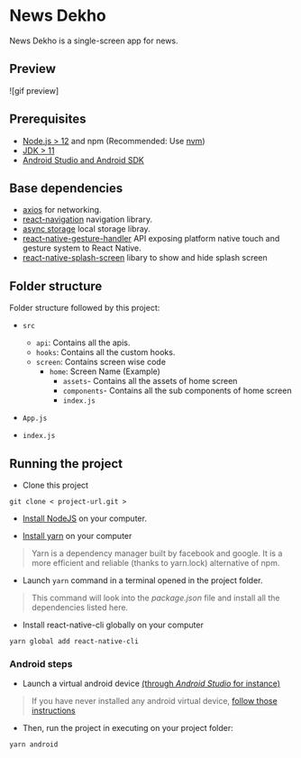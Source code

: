 # News Dekho

News Dekho is a single-screen app for news.

## Preview

![gif preview]

## Prerequisites

- [Node.js > 12](https://nodejs.org) and npm (Recommended: Use [nvm](https://github.com/nvm-sh/nvm))
- [JDK > 11](https://www.oracle.com/java/technologies/javase-jdk11-downloads.html)
- [Android Studio and Android SDK](https://developer.android.com/studio)


## Base dependencies

- [axios](https://github.com/axios/axios) for networking.
- [react-navigation](https://reactnavigation.org/) navigation library.
- [async storage](https://reactnative.dev/docs/asyncstorage) local storage libray.
- [react-native-gesture-handler](https://www.npmjs.com/package/react-native-gesture-handler) API exposing platform native touch and gesture system to React Native.
- [react-native-splash-screen](https://www.npmjs.com/package/react-native-splash-screen) libary to show and hide splash screen

## Folder structure

Folder structure followed by this project:

- `src`
  - `api`: Contains all the apis.
  - `hooks`: Contains all the custom hooks.
  - `screen`: Contains screen wise code
    - `home`: Screen Name (Example)
      - `assets`- Contains all the assets of home screen
      - `components`- Contains all the sub components of home screen
      - `index.js`


- `App.js`
- `index.js`

## Running the project

- Clone this project
```
git clone < project-url.git >
```

- [Install NodeJS](https://nodejs.org/en/) on your computer.

- [Install yarn](https://yarnpkg.com/en/docs/install) on your computer
> Yarn is a dependency manager built by facebook and google. It is a more efficient and reliable (thanks to yarn.lock) alternative of npm.

- Launch ``` yarn ``` command in a terminal opened in the project folder.
> This command will look into the *package.json* file and install all the dependencies listed here.

- Install react-native-cli globally on your computer
```
yarn global add react-native-cli
```

### Android steps

- Launch a virtual android device [(through *Android Studio* for instance)](https://developer.android.com/studio/run/managing-avds.html#viewing)

> If you have never installed any android virtual device, [follow those instructions](https://developer.android.com/studio/run/managing-avds.html#createavd)

- Then, run the project in executing on your project folder:

```
yarn android
```
